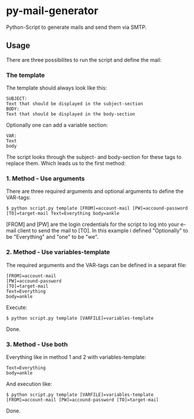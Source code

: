# py-mail-generator
Python-Script to generate mails and send them via SMTP.

## Usage
There are three possibilites to run the script and define the mail:

### The template
The template should always look like this:
```
SUBJECT:
Text that should be displayed in the subject-section
BODY:
Text that should be displayed in the body-section
```
Optionally one can add a variable section:
```
VAR:
Text
body
```
The script looks through the subject- and body-section for these tags to replace them. Which leads us to the first method:

### 1. Method - Use arguments
There are three required arguments and optional arguments to define the VAR-tags:
```
$ python script.py template [FROM]=account-mail [PW]=accound-password [TO]=target-mail Text=Everything body=ankle
```
[FROM] and [PW] are the login credentials for the script to log into your e-mail client to send the mail to [TO].
In this example i defined "Optionally" to be "Everything" and "one" to be "we".

### 2. Method - Use variables-template
The required arguments and the VAR-tags can be defined in a separat file:
```
[FROM]=account-mail
[PW]=accound-password
[TO]=target-mail
Text=Everything
body=ankle
```
Execute:
```
$ python script.py template [VARFILE]=variables-template
```
Done.

### 3. Method - Use both
Everything like in method 1 and 2 with variables-template:
```
Text=Everything
body=ankle
```
And execution like:
```
$ python script.py template [VARFILE]=variables-template [FROM]=account-mail [PW]=accound-password [TO]=target-mail
```
Done.
